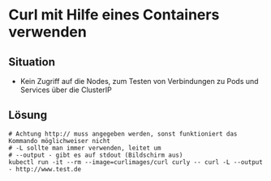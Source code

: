 # Curl mit Hilfe eines Containers verwenden

## Situation 

  * Kein Zugriff auf die Nodes, zum Testen von Verbindungen zu Pods und Services über die ClusterIP 

## Lösung 

```
# Achtung http:// muss angegeben werden, sonst funktioniert das Kommando möglichweiser nicht
# -L sollte man immer verwenden, leitet um 
# --output - gibt es auf stdout (Bildschirm aus) 
kubectl run -it --rm --image=curlimages/curl curly -- curl -L --output - http://www.test.de 

```
